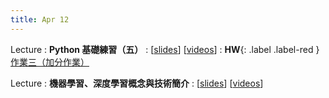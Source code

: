 ```yaml
---
title: Apr 12
---
```


Lecture
: **Python 基礎練習（五）**
  : [[slides](https://docs.google.com/presentation/d/1A-GwLpC1HO5s-rYrpaG4MJKlLie_dkW-9Agtk4_0Edw/edit?usp=sharing)] [[videos](https://youtu.be/GNPiV8iB91U)]
: **HW**{: .label .label-red } [作業三（加分作業）](/2023/announcements/)

Lecture
: **機器學習、深度學習概念與技術簡介**
  : [[slides](https://docs.google.com/presentation/d/1GWkOKSVE9fnDdbzgpc5EYO_k4QO3QyVkukXIcqD-Qrg/edit?usp=sharing)] [[videos](https://youtu.be/_PCJxD7efmw)]
